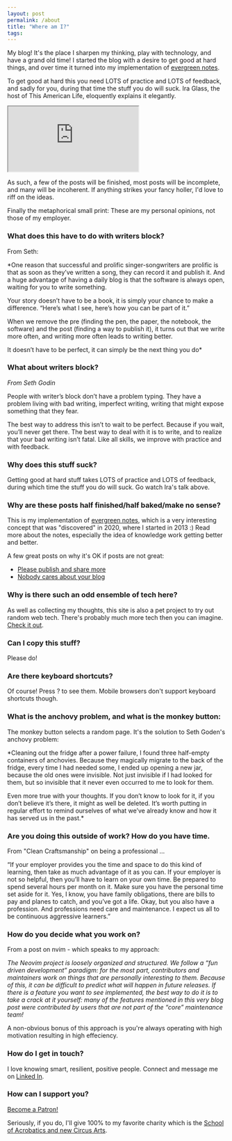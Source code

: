 ```yaml
---
layout: post
permalink: /about
title: "Where am I?"
tags:
---
```


My blog! It's the place I sharpen my thinking, play with technology, and have a grand old time! I started the blog with a desire to get good at hard things, and over time it turned into my implementation of [evergreen notes](https://notes.andymatuschak.org/z4SDCZQeRo4xFEQ8H4qrSqd68ucpgE6LU155C).

To get good at hard this you need LOTS of practice and LOTS of feedback, and sadly for you, during that time the stuff you do will suck. Ira Glass, the host of This American Life, eloquently explains it elegantly.

<div class="ratio ratio-16x9">
  <iframe
    class="embed-responsive-item"
    src="https://player.vimeo.com/video/176325518?color=1fc9a2&portrait=0"
    allowfullscreen
  ></iframe>
</div>

As such, a few of the posts will be finished, most posts will be incomplete, and many will be incoherent. If anything strikes your fancy holler, I'd love to riff on the ideas.

Finally the metaphorical small print: These are my personal opinions, not those of my employer.

### What does this have to do with writers block?

From Seth:

\*One reason that successful and prolific singer-songwriters are prolific is that as soon as they’ve written a song, they can record it and publish it. And a huge advantage of having a daily blog is that the software is always open, waiting for you to write something.

Your story doesn’t have to be a book, it is simply your chance to make a difference. “Here’s what I see, here’s how you can be part of it.”

When we remove the pre (finding the pen, the paper, the notebook, the software) and the post (finding a way to publish it), it turns out that we write more often, and writing more often leads to writing better.

It doesn’t have to be perfect, it can simply be the next thing you do\*

### What about writers block?

_From Seth Godin_

People with writer’s block don’t have a problem typing. They have a problem living with bad writing, imperfect writing, writing that might expose something that they fear.

The best way to address this isn’t to wait to be perfect. Because if you wait, you’ll never get there. The best way to deal with it is to write, and to realize that your bad writing isn’t fatal. Like all skills, we improve with practice and with feedback.

### Why does this stuff suck?

Getting good at hard stuff takes LOTS of practice and LOTS of feedback, during which time the stuff you do will suck. Go watch Ira's talk above.

### Why are these posts half finished/half baked/make no sense?

This is my implementation of [evergreen notes](https://notes.andymatuschak.org/z4SDCZQeRo4xFEQ8H4qrSqd68ucpgE6LU155C), which is a very interesting concept that was "discovered" in 2020, where I started in 2013 :) Read more about the notes, especially the idea of knowledge work getting better and better.

A few great posts on why it's OK if posts are not great:

- [Please publish and share more](https://micro.webology.dev/2024/11/02/please-publish-and.html)
- [Nobody cares about your blog](https://www.alexmolas.com/2023/07/15/nobody-cares-about-your-blog.html)

### Why is there such an odd ensemble of tech here?

As well as collecting my thoughts, this site is also a pet project to try out random web tech. There's probably much more tech then you can imagine. [Check it out](https://github.com/idvorkin/idvorkin.github.io).

### Can I copy this stuff?

Please do!

### Are there keyboard shortcuts?

Of course! Press ? to see them. Mobile browsers don't support keyboard shortcuts though.

### What is the anchovy problem, and what is the monkey button:

The monkey button selects a random page. It's the solution to Seth Goden's anchovy problem:

\*Cleaning out the fridge after a power failure, I found three half-empty containers of anchovies. Because they magically migrate to the back of the fridge, every time I had needed some, I ended up opening a new jar, because the old ones were invisible. Not just invisible if I had looked for them, but so invisible that it never even occurred to me to look for them.

Even more true with your thoughts. If you don’t know to look for it, if you don’t believe it’s there, it might as well be deleted. It’s worth putting in regular effort to remind ourselves of what we’ve already know and how it has served us in the past.\*

### Are you doing this outside of work? How do you have time.

From "Clean Craftsmanship" on being a professional ...

“If your employer provides you the time and space to do this kind of learning, then take as much advantage of it as you can. If your employer is not so helpful, then you’ll have to learn on your own time. Be prepared to spend several hours per month on it. Make sure you have the personal time set aside for it. Yes, I know, you have family obligations, there are bills to pay and planes to catch, and you’ve got a life. Okay, but you also have a profession. And professions need care and maintenance. I expect us all to be continuous aggressive learners.”

### How do you decide what you work on?

From a post on nvim - which speaks to my approach:

_The Neovim project is loosely organized and structured. We follow a “fun driven development” paradigm: for the most part, contributors and maintainers work on things that are personally interesting to them. Because of this, it can be difficult to predict what will happen in future releases. If there is a feature you want to see implemented, the best way to do it is to take a crack at it yourself: many of the features mentioned in this very blog post were contributed by users that are not part of the “core” maintenance team!_

A non-obvious bonus of this approach is you're always operating with high motivation resulting in high effeciency.

### How do I get in touch?

I love knowing smart, resilient, positive people. Connect and message me on [Linked In](/linkedin).

### How can I support you?

<a href="https://www.patreon.com/bePatron?u=23788263" data-patreon-widget-type="become-patron-button">Become a Patron!</a><script async src="https://c6.patreon.com/becomePatronButton.bundle.js"></script>

Seriously, if you do, I'll give 100% to my favorite charity which is the [School of Acrobatics and new Circus Arts](https://sancaseattle.org/support/give-today/).
